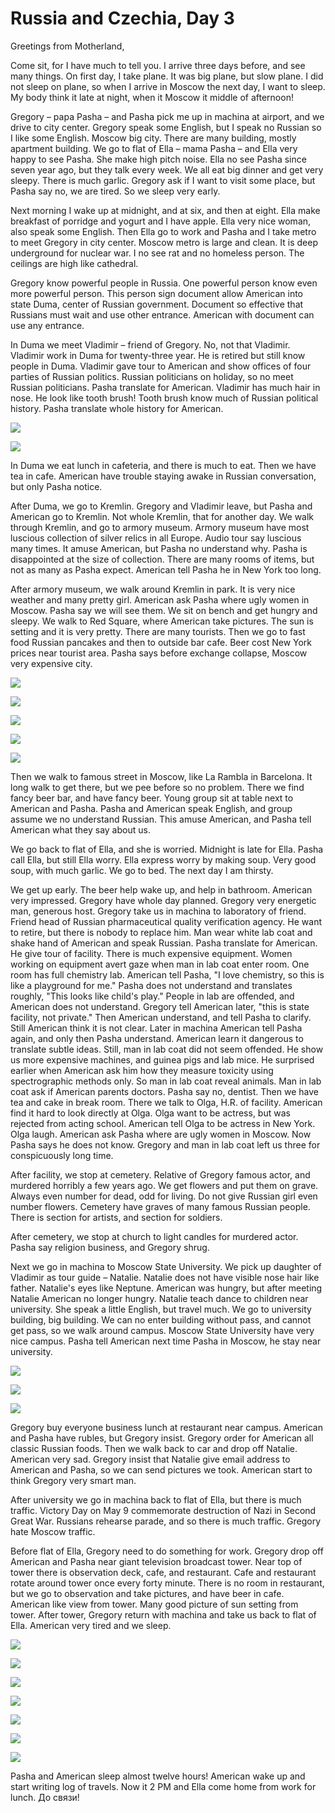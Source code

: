 Russia and Czechia, Day 3
=========================
Greetings from Motherland,

Come sit, for I have much to tell you. I arrive three days before, and see
many things. On first day, I take plane. It was big plane, but slow plane. I
did not sleep on plane, so when I arrive in Moscow the next day, I want to
sleep. My body think it late at night, when it Moscow it middle of
afternoon!

Gregory – papa Pasha – and Pasha pick me up in machina at airport, and we
drive to city center. Gregory speak some English, but I speak no Russian so
I like some English. Moscow big city. There are many building, mostly
apartment building. We go to flat of Ella – mama Pasha – and Ella very happy
to see Pasha. She make high pitch noise. Ella no see Pasha since seven year
ago, but they talk every week. We all eat big dinner and get very sleepy.
There is much garlic. Gregory ask if I want to visit some place, but Pasha
say no, we are tired. So we sleep very early.

Next morning I wake up at midnight, and at six, and then at eight. Ella make
breakfast of porridge and yogurt and I have apple. Ella very nice woman,
also speak some English. Then Ella go to work and Pasha and I take metro to
meet Gregory in city center. Moscow metro is large and clean. It is deep
underground for nuclear war. I no see rat and no homeless person. The
ceilings are high like cathedral.

Gregory know powerful people in Russia. One powerful person know even more
powerful person. This person sign document allow American into state Duma,
center of Russian government. Document so effective that Russians must wait
and use other entrance. American with document can use any entrance.

In Duma we meet Vladimir – friend of Gregory. No, not that Vladimir.
Vladimir work in Duma for twenty-three year. He is retired but still know
people in Duma. Vladimir gave tour to American and show offices of four
parties of Russian politics. Russian politicians on holiday, so no meet
Russian politicians. Pasha translate for American. Vladimir has much hair in
nose. He look like tooth brush! Tooth brush know much of Russian political
history. Pasha translate whole history for American.

![](russia1-9_small.jpg)

![](russia1-7_small.jpg)

In Duma we eat lunch in cafeteria, and there is much to eat. Then we have
tea in cafe. American have trouble staying awake in Russian conversation,
but only Pasha notice.

After Duma, we go to Kremlin. Gregory and Vladimir leave, but Pasha and
American go to Kremlin. Not whole Kremlin, that for another day. We walk
through Kremlin, and go to armory museum. Armory museum have most luscious
collection of silver relics in all Europe. Audio tour say luscious many
times. It amuse American, but Pasha no understand why. Pasha is disappointed
at the size of collection. There are many rooms of items, but not as many as
Pasha expect. American tell Pasha he in New York too long.

After armory museum, we walk around Kremlin in park. It is very nice weather
and many pretty girl. American ask Pasha where ugly women in Moscow. Pasha
say we will see them. We sit on bench and get hungry and sleepy. We walk to
Red Square, where American take pictures. The sun is setting and it is very
pretty. There are many tourists. Then we go to fast food Russian pancakes
and then to outside bar cafe. Beer cost New York prices near tourist area.
Pasha says before exchange collapse, Moscow very expensive city.

![](russia1-14_small.jpg)

![](russia1-11_small.jpg)

![](russia1-2_small.jpg)

![](russia1-12_small.jpg)

![](russia1-15_small.jpg)

Then we walk to famous street in Moscow, like La Rambla in Barcelona. It
long walk to get there, but we pee before so no problem. There we find fancy
beer bar, and have fancy beer. Young group sit at table next to American and
Pasha. Pasha and American speak English, and group assume we no understand
Russian. This amuse American, and Pasha tell American what they say about
us.

We go back to flat of Ella, and she is worried. Midnight is late for Ella.
Pasha call Ella, but still Ella worry. Ella express worry by making soup.
Very good soup, with much garlic. We go to bed. The next day I am thirsty.

We get up early. The beer help wake up, and help in bathroom. American very
impressed. Gregory have whole day planned. Gregory very energetic man,
generous host. Gregory take us in machina to laboratory of friend. Friend
head of Russian pharmaceutical quality verification agency. He want to
retire, but there is nobody to replace him. Man wear white lab coat and
shake hand of American and speak Russian. Pasha translate for American. He
give tour of facility. There is much expensive equipment. Women working on
equipment avert gaze when man in lab coat enter room. One room has full
chemistry lab. American tell Pasha, "I love chemistry, so this is like a
playground for me." Pasha does not understand and translates roughly, "This
looks like child's play." People in lab are offended, and American does not
understand. Gregory tell American later, "this is state facility, not
private." Then American understand, and tell Pasha to clarify. Still
American think it is not clear. Later in machina American tell Pasha again,
and only then Pasha understand. American learn it dangerous to translate
subtle ideas. Still, man in lab coat did not seem offended. He show us more
expensive machines, and guinea pigs and lab mice. He surprised earlier when
American ask him how they measure toxicity using spectrographic methods
only. So man in lab coat reveal animals. Man in lab coat ask if American
parents doctors. Pasha say no, dentist. Then we have tea and cake in break
room. There we talk to Olga, H.R. of facility. American find it hard to look
directly at Olga. Olga want to be actress, but was rejected from acting
school. American tell Olga to be actress in New York. Olga laugh. American
ask Pasha where are ugly women in Moscow. Now Pasha says he does not know.
Gregory and man in lab coat left us three for conspicuously long time.

After facility, we stop at cemetery. Relative of Gregory famous actor, and
murdered horribly a few years ago. We get flowers and put them on grave.
Always even number for dead, odd for living. Do not give Russian girl even
number flowers. Cemetery have graves of many famous Russian people. There is
section for artists, and section for soldiers.

After cemetery, we stop at church to light candles for murdered actor. Pasha
say religion business, and Gregory shrug.

Next we go in machina to Moscow State University. We pick up daughter of
Vladimir as tour guide – Natalie. Natalie does not have visible nose hair
like father. Natalie's eyes like Neptune. American was hungry, but after
meeting Natalie American no longer hungry. Natalie teach dance to children
near university. She speak a little English, but travel much. We go to
university building, big building. We can no enter building without pass,
and cannot get pass, so we walk around campus. Moscow State University have
very nice campus. Pasha tell American next time Pasha in Moscow, he stay
near university.

![](russia1-6_small.jpg)

![](russia1-4_small.jpg)

![](russia1-10_small.jpg)

Gregory buy everyone business lunch at restaurant near campus. American and
Pasha have rubles, but Gregory insist. Gregory order for American all
classic Russian foods. Then we walk back to car and drop off Natalie.
American very sad. Gregory insist that Natalie give email address to
American and Pasha, so we can send pictures we took. American start to think
Gregory very smart man.

After university we go in machina back to flat of Ella, but there is much
traffic. Victory Day on May 9 commemorate destruction of Nazi in Second
Great War. Russians rehearse parade, and so there is much traffic. Gregory
hate Moscow traffic.

Before flat of Ella, Gregory need to do something for work. Gregory drop off
American and Pasha near giant television broadcast tower. Near top of tower
there is observation deck, cafe, and restaurant. Cafe and restaurant rotate
around tower once every forty minute. There is no room in restaurant, but we
go to observation and take pictures, and have beer in cafe. American like
view from tower. Many good picture of sun setting from tower. After tower,
Gregory return with machina and take us back to flat of Ella. American very
tired and we sleep.

![](russia1-5_small.jpg)

![](russia1-16_small.jpg)

![](russia1-13_small.jpg)

![](russia1-1_small.jpg)

![](russia1-17_small.jpg)

![](russia1-8_small.jpg)

![](russia1-3_small.jpg)

Pasha and American sleep almost twelve hours! American wake up and start
writing log of travels. Now it 2 PM and Ella come home from work for lunch. До
связи!
